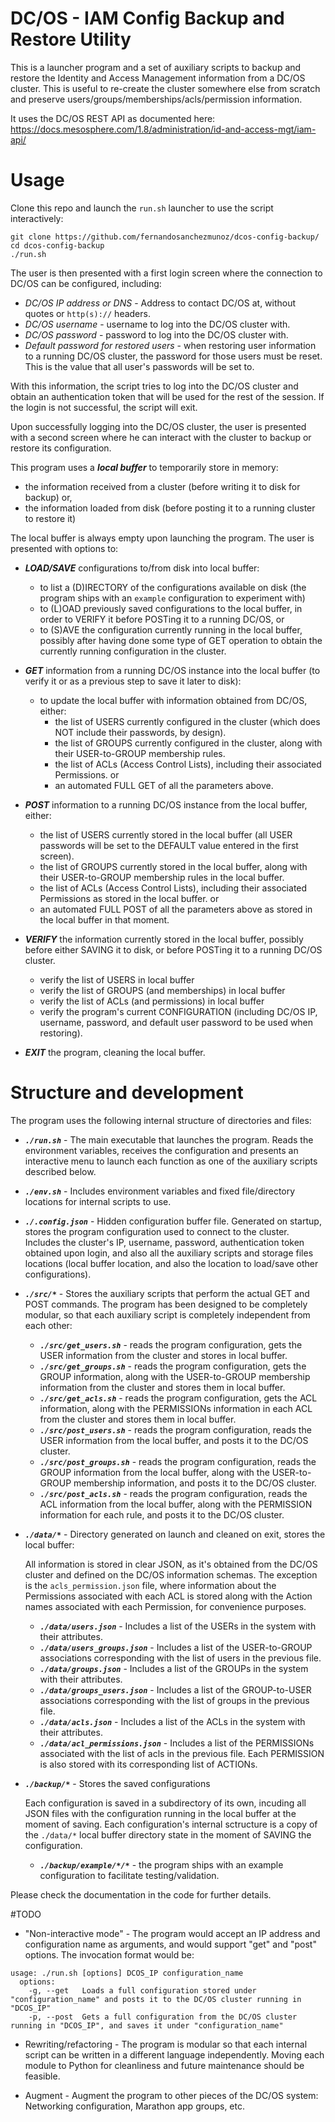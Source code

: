 # DC/OS - IAM Config Backup and Restore Utility

This is a launcher program and a set of auxiliary scripts to backup and restore the Identity and Access Management information from a DC/OS cluster. This is useful to re-create the cluster somewhere else from scratch and preserve users/groups/memberships/acls/permission information.

It uses the DC/OS REST API as documented here: https://docs.mesosphere.com/1.8/administration/id-and-access-mgt/iam-api/

# Usage

Clone this repo and launch the `run.sh` launcher to use the script interactively:

```
git clone https://github.com/fernandosanchezmunoz/dcos-config-backup/
cd dcos-config-backup
./run.sh
```

The user is then presented with a first login screen where the connection to DC/OS can be configured, including:

* *DC/OS IP address or DNS* - Address to contact DC/OS at, without quotes or `http(s)://` headers.
* *DC/OS username* - username to log into the DC/OS cluster with.
* *DC/OS password* - password to log into the DC/OS cluster with.
* *Default password for restored users* - when restoring user information to a running DC/OS cluster, the password for those users must be reset. This is the value that all user's passwords will be set to.

With this information, the script tries to log into the DC/OS cluster and obtain an authentication token that will be used for the rest of the session. If the login is not successful, the script will exit.

Upon successfully logging into the DC/OS cluster, the user is presented with a second screen where he can interact with the cluster to backup or restore its configuration.

This program uses a ***_local buffer_*** to temporarily store in memory:

* the information received from a cluster (before writing it to disk for backup) or, 
* the information loaded from disk (before posting it to a running cluster to restore it) 

The local buffer is always empty upon launching the program. The user is presented with options to:

* ***LOAD/SAVE*** configurations to/from disk into local buffer:
  - to list a (D)IRECTORY of the configurations available on disk (the program ships with an `example` configuration to experiment with)
  - to (L)OAD previously saved configurations to the local buffer, in order to VERIFY it before POSTing it to a running DC/OS, or
  - to (S)AVE the configuration currently running in the local buffer, possibly after having done some type of GET operation to obtain the currently running configuration in the cluster.
   
* ***GET*** information from a running DC/OS instance into the local buffer (to verify it or as a previous step to save it later to disk):
  - to update the local buffer with information obtained from DC/OS, either:
    - the list of USERS currently configured in the cluster (which does NOT include their passwords, by design).
    - the list of GROUPS currently configured in the cluster, along with their USER-to-GROUP membership rules.
    - the list of ACLs (Access Control Lists), including their associated Permissions.
    or
    - an automated FULL GET of all the parameters above.
    
* ***POST*** information to a running DC/OS instance from the local buffer, either:
    - the list of USERS currently stored in the local buffer (all USER passwords will be set to the DEFAULT value entered in the first screen).
    - the list of GROUPS currently stored in the local buffer, along with their USER-to-GROUP membership rules in the local buffer.
    - the list of ACLs (Access Control Lists), including their associated Permissions as stored in the local buffer.
    or
    - an automated FULL POST of all the parameters above as stored in the local buffer in that moment.
    
* ***VERIFY*** the information currently stored in the local buffer, possibly before either SAVING it to disk, or before POSTing it to a running DC/OS cluster.
    - verify the list of USERS in local buffer
    - verify the list of GROUPS (and memberships) in local buffer
    - verify the list of ACLs (and permissions) in local buffer
    - verify the program's current CONFIGURATION (including DC/OS IP, username, password, and default user password to be used when restoring).
    
* ***EXIT*** the program, cleaning the local buffer.

# Structure and development

The program uses the following internal structure of directories and files:

* ***`./run.sh`*** - The main executable that launches the program. Reads the environment variables, receives the configuration and presents an interactive menu to launch each function as one of the auxiliary scripts described below.

* ***`./env.sh`*** - Includes environment variables and fixed file/directory locations for internal scripts to use.

* ***`./.config.json`*** - Hidden configuration buffer file. Generated on startup, stores the program configuration used to connect to the cluster. Includes the cluster's IP, username, password, authentication token obtained upon login, and also all the auxiliary scripts and storage files locations (local buffer location, and also the location to load/save other configurations).

* ***`./src/*`*** - Stores the auxiliary scripts that perform the actual GET and POST commands. The program has been designed to be completely modular, so that each auxiliary script is completely independent from each other:

  - ***`./src/get_users.sh`*** - reads the program configuration, gets the USER information from the cluster and stores in local buffer.
  - ***`./src/get_groups.sh`*** - reads the program configuration, gets the GROUP information, along with the USER-to-GROUP membership information from the cluster and stores them in local buffer.  
  - ***`./src/get_acls.sh`*** - reads the program configuration, gets the ACL information, along with the PERMISSIONs information in each ACL from the cluster and stores them in local buffer.  
  - ***`./src/post_users.sh`*** - reads the program configuration, reads the USER information from the local buffer, and posts it to the DC/OS cluster.
  - ***`./src/post_groups.sh`*** - reads the program configuration, reads the GROUP information from the local buffer, along with the USER-to-GROUP membership information, and posts it to the DC/OS cluster.
  - ***`./src/post_acls.sh`*** - reads the program configuration, reads the ACL information from the local buffer, along with the PERMISSION information for each rule, and posts it to the DC/OS cluster.

* ***`./data/*`*** - Directory generated on launch and cleaned on exit, stores the local buffer:
  
  All information is stored in clear JSON, as it's obtained from the DC/OS cluster and defined on the DC/OS information schemas. The exception is the `acls_permission.json` file, where information about the Permissions associated with each ACL is stored along with the Action names associated with each Permission, for convenience purposes. 

  - ***`./data/users.json`*** - Includes a list of the USERs in the system with their attributes.
  - ***`./data/users_groups.json`*** - Includes a list of the USER-to-GROUP associations corresponding with the list of users in the previous file.
  - ***`./data/groups.json`*** - Includes a list of the GROUPs in the system with their attributes.
  - ***`./data/groups_users.json`*** - Includes a list of the GROUP-to-USER associations corresponding with the list of groups in the previous file.
  - ***`./data/acls.json`*** - Includes a list of the ACLs in the system with their attributes.
  - ***`./data/acl_permissions.json`*** - Includes a list of the PERMISSIONs associated with the list of acls in the previous file. Each PERMISSION is also stored with its corresponding list of ACTIONs.

* ***`./backup/*`*** - Stores the saved configurations

  Each configuration is saved in a subdirectory of its own, incuding all JSON files with the configuration running in the local buffer at the moment of saving. Each configuration's internal sctructure is a copy of the `./data/*` local buffer directory state in the moment of SAVING the configuration.

  - ***`./backup/example/*/*`*** - the program ships with an example configuration to facilitate testing/validation.
  
Please check the documentation in the code for further details.

#TODO

- "Non-interactive mode" - The program would accept an IP address and configuration name as arguments, and would support "get" and "post" options. The invocation format would be:

```
usage: ./run.sh [options] DCOS_IP configuration_name
  options:
    -g, --get   Loads a full configuration stored under "configuration_name" and posts it to the DC/OS cluster running in "DCOS_IP"
    -p, --post  Gets a full configuration from the DC/OS cluster running in "DCOS_IP", and saves it under "configuration_name"
```

- Rewriting/refactoring - The program is modular so that each internal script can be written in a different language independently. Moving each module to Python for cleanliness and future maintenance should be feasible.

- Augment - Augment the program to other pieces of the DC/OS system: Networking configuration, Marathon app groups, etc.
